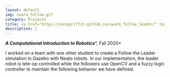 ```yaml
---
layout: default
img: swarm_follow.gif
category: Projects
title: <a href="https://annagriffin.github.io/swarm_follow_leader/" target="_blank">Follow the Neato</a>
description: |
---
```

***A Computational Introduction to Robotics****, Fall 2020*

I worked on a team with one other student to create a Follow the Leader simulation in Gazebo with Neato robots. In our implementation, the leader robot is tele-op controlled while the followers use OpenCV and a fuzzy logic controller to maintain the following behavior we have defined.